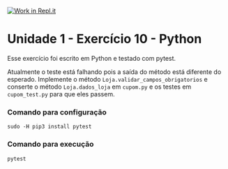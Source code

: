 [![Work in Repl.it](https://classroom.github.com/assets/work-in-replit-14baed9a392b3a25080506f3b7b6d57f295ec2978f6f33ec97e36a161684cbe9.svg)](https://classroom.github.com/online_ide?assignment_repo_id=3298444&assignment_repo_type=AssignmentRepo)
# Unidade 1 - Exercício 10 - Python
Esse exercício foi escrito em Python e testado com pytest.

Atualmente o teste está falhando pois a saída do método está diferente do esperado.
Implemente o método `Loja.validar_campos_obrigatorios` e conserte o método `Loja.dados_loja` em `cupom.py` e os testes em `cupom_test.py` para que eles passem.

### Comando para configuração
`sudo -H pip3 install pytest`

### Comando para execução
`pytest`
